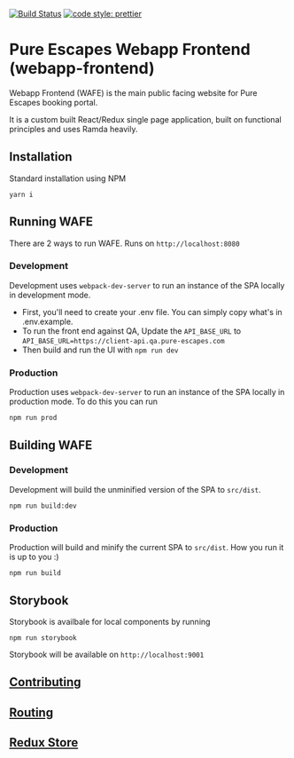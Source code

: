 [![Build Status](https://circleci.com/gh/pure-escapes/webapp-frontend.svg?style=svg)](https://circleci.com/gh/pure-escapes/webapp-frontend) [![code style: prettier](https://img.shields.io/badge/code_style-prettier-ff69b4.svg?style=flat-square)](https://github.com/prettier/prettier)

# Pure Escapes Webapp Frontend (webapp-frontend)

Webapp Frontend (WAFE) is the main public facing website for Pure Escapes booking portal.

It is a custom built React/Redux single page application, built on functional principles and uses Ramda heavily.

## Installation

Standard installation using NPM

```
yarn i
```

## Running WAFE

There are 2 ways to run WAFE. Runs on `http://localhost:8080`

### Development

Development uses `webpack-dev-server` to run an instance of the SPA locally in development mode.

- First, you'll need to create your .env file. You can simply copy what's in .env.example.
- To run the front end against QA, Update the `API_BASE_URL` to `API_BASE_URL=https://client-api.qa.pure-escapes.com`
- Then build and run the UI with `npm run dev`

### Production

Production uses `webpack-dev-server` to run an instance of the SPA locally in production mode. To do this you can run

```
npm run prod
```

## Building WAFE

### Development

Development will build the unminified version of the SPA to `src/dist`.

```
npm run build:dev
```

### Production

Production will build and minify the current SPA to `src/dist`. How you run it is up to you :)

```
npm run build
```

## Storybook

Storybook is availbale for local components by running

```
npm run storybook
```

Storybook will be available on `http://localhost:9001`

## [Contributing](docs/CONTRIBUTING.md)

## [Routing](src/routing/README.md)

## [Redux Store](src/store/README.md)
